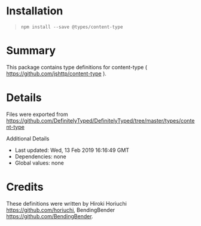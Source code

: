 # Installation
> `npm install --save @types/content-type`

# Summary
This package contains type definitions for content-type ( https://github.com/jshttp/content-type ).

# Details
Files were exported from https://github.com/DefinitelyTyped/DefinitelyTyped/tree/master/types/content-type

Additional Details
 * Last updated: Wed, 13 Feb 2019 16:16:49 GMT
 * Dependencies: none
 * Global values: none

# Credits
These definitions were written by Hiroki Horiuchi <https://github.com/horiuchi>, BendingBender <https://github.com/BendingBender>.
